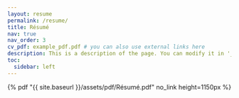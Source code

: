 ```yaml
---
layout: resume
permalink: /resume/
title: Résumé
nav: true
nav_order: 3
cv_pdf: example_pdf.pdf # you can also use external links here
description: This is a description of the page. You can modify it in '_pages/cv.md'. You can also change or remove the top pdf download button.
toc:
  sidebar: left
---
```


 {% pdf "{{ site.baseurl }}/assets/pdf/Résumé.pdf" no_link height=1150px %}